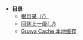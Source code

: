 * **目录**
    * [根目录（/）](/README)
    * [回到上一级(../)](../README)
    *  [Guava Cache 本地缓存](java/Cache/GuavaCache本地缓存.md)